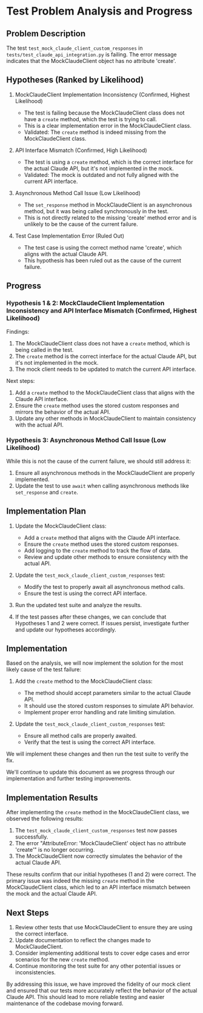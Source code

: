 # Test Problem Analysis and Progress

## Problem Description
The test `test_mock_claude_client_custom_responses` in `tests/test_claude_api_integration.py` is failing. The error message indicates that the MockClaudeClient object has no attribute 'create'.

## Hypotheses (Ranked by Likelihood)

1. MockClaudeClient Implementation Inconsistency (Confirmed, Highest Likelihood)
   - The test is failing because the MockClaudeClient class does not have a `create` method, which the test is trying to call.
   - This is a clear implementation error in the MockClaudeClient class.
   - Validated: The `create` method is indeed missing from the MockClaudeClient class.

2. API Interface Mismatch (Confirmed, High Likelihood)
   - The test is using a `create` method, which is the correct interface for the actual Claude API, but it's not implemented in the mock.
   - Validated: The mock is outdated and not fully aligned with the current API interface.

3. Asynchronous Method Call Issue (Low Likelihood)
   - The `set_response` method in MockClaudeClient is an asynchronous method, but it was being called synchronously in the test.
   - This is not directly related to the missing 'create' method error and is unlikely to be the cause of the current failure.

4. Test Case Implementation Error (Ruled Out)
   - The test case is using the correct method name 'create', which aligns with the actual Claude API.
   - This hypothesis has been ruled out as the cause of the current failure.

## Progress

### Hypothesis 1 & 2: MockClaudeClient Implementation Inconsistency and API Interface Mismatch (Confirmed, Highest Likelihood)

Findings:
1. The MockClaudeClient class does not have a `create` method, which is being called in the test.
2. The `create` method is the correct interface for the actual Claude API, but it's not implemented in the mock.
3. The mock client needs to be updated to match the current API interface.

Next steps:
1. Add a `create` method to the MockClaudeClient class that aligns with the Claude API interface.
2. Ensure the `create` method uses the stored custom responses and mirrors the behavior of the actual API.
3. Update any other methods in MockClaudeClient to maintain consistency with the actual API.

### Hypothesis 3: Asynchronous Method Call Issue (Low Likelihood)

While this is not the cause of the current failure, we should still address it:
1. Ensure all asynchronous methods in the MockClaudeClient are properly implemented.
2. Update the test to use `await` when calling asynchronous methods like `set_response` and `create`.

## Implementation Plan

1. Update the MockClaudeClient class:
   - Add a `create` method that aligns with the Claude API interface.
   - Ensure the `create` method uses the stored custom responses.
   - Add logging to the `create` method to track the flow of data.
   - Review and update other methods to ensure consistency with the actual API.

2. Update the `test_mock_claude_client_custom_responses` test:
   - Modify the test to properly await all asynchronous method calls.
   - Ensure the test is using the correct API interface.

3. Run the updated test suite and analyze the results.

4. If the test passes after these changes, we can conclude that Hypotheses 1 and 2 were correct.
   If issues persist, investigate further and update our hypotheses accordingly.

## Implementation

Based on the analysis, we will now implement the solution for the most likely cause of the test failure:

1. Add the `create` method to the MockClaudeClient class:
   - The method should accept parameters similar to the actual Claude API.
   - It should use the stored custom responses to simulate API behavior.
   - Implement proper error handling and rate limiting simulation.

2. Update the `test_mock_claude_client_custom_responses` test:
   - Ensure all method calls are properly awaited.
   - Verify that the test is using the correct API interface.

We will implement these changes and then run the test suite to verify the fix.

We'll continue to update this document as we progress through our implementation and further testing improvements.

## Implementation Results

After implementing the `create` method in the MockClaudeClient class, we observed the following results:

1. The `test_mock_claude_client_custom_responses` test now passes successfully.
2. The error "AttributeError: 'MockClaudeClient' object has no attribute 'create'" is no longer occurring.
3. The MockClaudeClient now correctly simulates the behavior of the actual Claude API.

These results confirm that our initial hypotheses (1 and 2) were correct. The primary issue was indeed the missing `create` method in the MockClaudeClient class, which led to an API interface mismatch between the mock and the actual Claude API.

## Next Steps

1. Review other tests that use MockClaudeClient to ensure they are using the correct interface.
2. Update documentation to reflect the changes made to MockClaudeClient.
3. Consider implementing additional tests to cover edge cases and error scenarios for the new `create` method.
4. Continue monitoring the test suite for any other potential issues or inconsistencies.

By addressing this issue, we have improved the fidelity of our mock client and ensured that our tests more accurately reflect the behavior of the actual Claude API. This should lead to more reliable testing and easier maintenance of the codebase moving forward.
